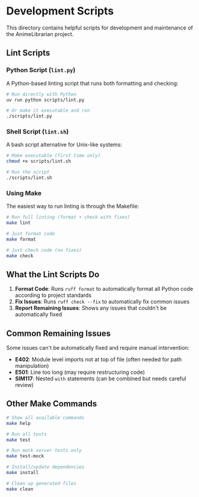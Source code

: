 # Development Scripts

This directory contains helpful scripts for development and maintenance of the AnimeLibrarian project.

## Lint Scripts

### Python Script (`lint.py`)

A Python-based linting script that runs both formatting and checking:

```bash
# Run directly with Python
uv run python scripts/lint.py

# Or make it executable and run
./scripts/lint.py
```

### Shell Script (`lint.sh`)

A bash script alternative for Unix-like systems:

```bash
# Make executable (first time only)
chmod +x scripts/lint.sh

# Run the script
./scripts/lint.sh
```

### Using Make

The easiest way to run linting is through the Makefile:

```bash
# Run full linting (format + check with fixes)
make lint

# Just format code
make format

# Just check code (no fixes)
make check
```

## What the Lint Scripts Do

1. **Format Code**: Runs `ruff format` to automatically format all Python code according to project standards
1. **Fix Issues**: Runs `ruff check --fix` to automatically fix common issues
1. **Report Remaining Issues**: Shows any issues that couldn't be automatically fixed

## Common Remaining Issues

Some issues can't be automatically fixed and require manual intervention:

- **E402**: Module level imports not at top of file (often needed for path manipulation)
- **E501**: Line too long (may require restructuring code)
- **SIM117**: Nested `with` statements (can be combined but needs careful review)

## Other Make Commands

```bash
# Show all available commands
make help

# Run all tests
make test

# Run mock server tests only
make test-mock

# Install/update dependencies
make install

# Clean up generated files
make clean
```

